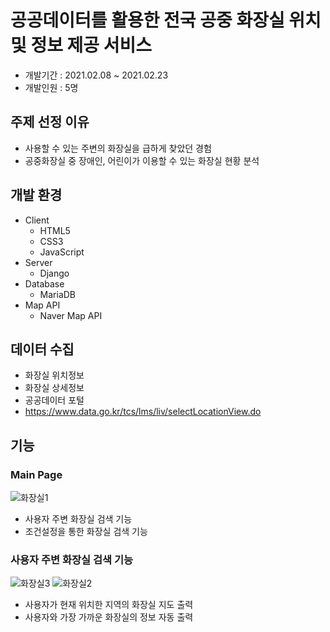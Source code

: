 # 공공데이터를 활용한 전국 공중 화장실 위치 및 정보 제공 서비스
*  개발기간 : 2021.02.08 ~ 2021.02.23
*  개발인원 : 5명

## 주제 선정 이유
* 사용할 수 있는 주변의 화장실을 급하게 찾았던 경험
* 공중화장실 중 장애인, 어린이가 이용할 수 있는 화장실 현황 분석

## 개발 환경
* Client
  * HTML5
  * CSS3
  * JavaScript
* Server
  * Django
* Database
  * MariaDB
* Map API
  * Naver Map API

## 데이터 수집
*  화장실 위치정보
*  화장실 상세정보
*  공공데이터 포털
*  https://www.data.go.kr/tcs/lms/liv/selectLocationView.do


## 기능
### Main Page
![화장실1](https://user-images.githubusercontent.com/52616995/114037060-91f52300-98bb-11eb-92fc-7b4bc6570c9a.png)
* 사용자 주변 화장실 검색 기능
* 조건설정을 통한 화장실 검색 기능

### 사용자 주변 화장실 검색 기능
![화장실3](https://user-images.githubusercontent.com/52616995/114037635-1f387780-98bc-11eb-9dc0-ec00224607cc.png)
![화장실2](https://user-images.githubusercontent.com/52616995/114037505-04fe9980-98bc-11eb-98c0-674de92ff8a6.png)
* 사용자가 현재 위치한 지역의 화장실 지도 출력
* 사용자와 가장 가까운 화장실의 정보 자동 출력
